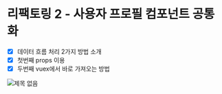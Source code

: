 # 리팩토링 2 - 사용자 프로필 컴포넌트 공통화

- [x] 데이터 흐름 처리 2가지 방법 소개
- [x] 첫번째 props 이용
- [x] 두번째 vuex에서 바로 가져오는 방법

![제목 없음](https://user-images.githubusercontent.com/56942649/84909186-58ff7e00-b0f0-11ea-81f8-0fddd7f483c7.png)
